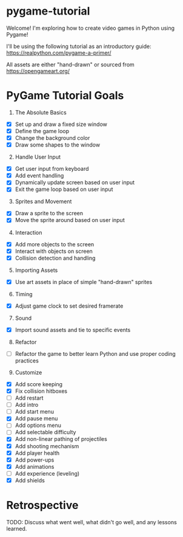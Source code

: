# pygame-tutorial
Welcome! I'm exploring how to create video games in Python using Pygame!

I'll be using the following tutorial as an introductory guide: https://realpython.com/pygame-a-primer/

All assets are either "hand-drawn" or sourced from https://opengameart.org/

# PyGame Tutorial Goals
1) The Absolute Basics
- [x] Set up and draw a fixed size window
- [x] Define the game loop
- [x] Change the background color
- [x] Draw some shapes to the window

2) Handle User Input
- [x] Get user input from keyboard
- [x] Add event handling
- [x] Dynamically update screen based on user input
- [x] Exit the game loop based on user input

3) Sprites and Movement
- [x] Draw a sprite to the screen
- [x] Move the sprite around based on user input

4) Interaction
- [x] Add more objects to the screen
- [x] Interact with objects on screen
- [x] Collision detection and handling

5) Importing Assets
- [x] Use art assets in place of simple "hand-drawn" sprites

6) Timing
- [x] Adjust game clock to set desired framerate

7) Sound
- [x] Import sound assets and tie to specific events

8) Refactor
- [ ] Refactor the game to better learn Python and use proper coding practices

9) Customize
- [x] Add score keeping
- [x] Fix collision hitboxes
- [ ] Add restart
- [ ] Add intro
- [ ] Add start menu
- [x] Add pause menu
- [ ] Add options menu
- [ ] Add selectable difficulty
- [x] Add non-linear pathing of projectiles
- [x] Add shooting mechanism
- [x] Add player health
- [x] Add power-ups
- [x] Add animations
- [ ] Add experience (leveling)
- [x] Add shields

# Retrospective
TODO: Discuss what went well, what didn't go well, and any lessons learned.